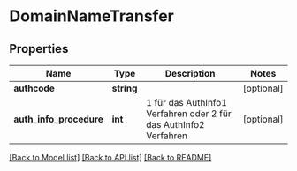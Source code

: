 # DomainNameTransfer

## Properties
Name | Type | Description | Notes
------------ | ------------- | ------------- | -------------
**authcode** | **string** |  | [optional] 
**auth_info_procedure** | **int** | 1 für das AuthInfo1 Verfahren oder 2 für das AuthInfo2 Verfahren | [optional] 

[[Back to Model list]](../README.md#documentation-for-models) [[Back to API list]](../README.md#documentation-for-api-endpoints) [[Back to README]](../README.md)


